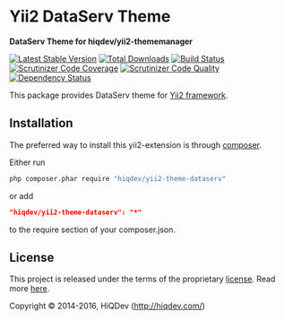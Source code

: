 Yii2 DataServ Theme
===================

**DataServ Theme for hiqdev/yii2-thememanager**

[![Latest Stable Version](https://poser.pugx.org/hiqdev/yii2-theme-dataserv/v/stable)](https://packagist.org/packages/hiqdev/yii2-theme-dataserv)
[![Total Downloads](https://poser.pugx.org/hiqdev/yii2-theme-dataserv/downloads)](https://packagist.org/packages/hiqdev/yii2-theme-dataserv)
[![Build Status](https://img.shields.io/travis/hiqdev/yii2-theme-dataserv.svg)](https://travis-ci.org/hiqdev/yii2-theme-dataserv)
[![Scrutinizer Code Coverage](https://img.shields.io/scrutinizer/coverage/g/hiqdev/yii2-theme-dataserv.svg)](https://scrutinizer-ci.com/g/hiqdev/yii2-theme-dataserv/)
[![Scrutinizer Code Quality](https://img.shields.io/scrutinizer/g/hiqdev/yii2-theme-dataserv.svg)](https://scrutinizer-ci.com/g/hiqdev/yii2-theme-dataserv/)
[![Dependency Status](https://www.versioneye.com/php/hiqdev:yii2-theme-dataserv/dev-master/badge.svg)](https://www.versioneye.com/php/hiqdev:yii2-theme-dataserv/dev-master)

This package provides DataServ theme for [Yii2 framework](http://yiiframework.com).

## Installation

The preferred way to install this yii2-extension is through [composer](http://getcomposer.org/download/).

Either run

```sh
php composer.phar require "hiqdev/yii2-theme-dataserv"
```

or add

```json
"hiqdev/yii2-theme-dataserv": "*"
```

to the require section of your composer.json.

## License

This project is released under the terms of the proprietary [license](LICENSE).
Read more [here](https://en.wikipedia.org/wiki/Proprietary_software).

Copyright © 2014-2016, HiQDev (http://hiqdev.com/)
